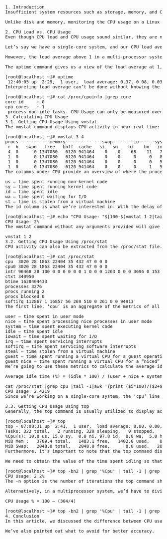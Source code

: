 <pre>
1. Introduction
Insufficient system resources such as storage, memory, and CPU (Central Processing Unit) can greatly affect an application’s performance. Hence, monitoring these components is crucial.

Unlike disk and memory, monitoring the CPU usage on a Linux system isn’t as straightforward. In this article, we’ll look at how to interpret CPU metrics and display them in a human-readable format.

2. CPU Load vs. CPU Usage
Even though CPU load and CPU usage sound similar, they are not interchangeable. CPU load is defined as the number of processes using or waiting to use one core at a single point in time.

Let’s say we have a single-core system, and our CPU load average is always below 0.6. This indicates that every process that needs to use the CPU can use it instantly without waiting. If the CPU load average is above 1, this indicates that there are processes that need to use the CPU but cannot at the moment due to the unavailability of the CPU.

However, the load average above 1 in a multi-processor system won’t be an issue since more cores are readily available.

The uptime command gives us a view of the load average at 1, 5, and 15-minute intervals:

[root@localhost ~]# uptime
 12:40:05 up  2:29,  1 user,  load average: 0.37, 0.08, 0.03
Interpreting load average can’t be done without knowing the number of cores of a system:

[root@localhost ~]# cat /proc/cpuinfo |grep core
core id		: 0
cpu cores	: 1
 process non-idle tasks. CPU Usage can only be measured over a specified interval of time. We can determine the CPU usage by taking the percentage of time spent idling and subtracting it from 100.
3. Calculating CPU Usage
3.1. Getting CPU Usage Using vmstat
The vmstat command displays CPU activity in near-real time:

[root@localhost ~]# vmstat 3 4
procs -----------memory---------- ---swap-- -----io---- -system-- ------cpu-----
 r  b   swpd   free   buff  cache   si   so    bi    bo   in   cs us sy id wa st
 4  0      0 1347080   6120 941464    0    0    68    11   72  137  1  2 97  0  0
 1  0      0 1347080   6120 941464    0    0     0     0   84  157  1  2 97  0  0
 1  0      0 1347080   6120 941464    0    0     0     0   59  107  1  1 98  0  0
 1  0      0 1347080   6120 941464    0    0     0     1   59  104  1  1 98  0  0
The columns under CPU provide an overview of where the processor time is spent:

us — time spent running non-kernel code
sy — time spent running kernel code
id — time spent idle
wa — time spent waiting for I/O
st — time is stolen from a virtual machine
The id column is what we’re interested in. With the delay of a second, we calculate the CPU usage using vmstat:

[root@localhost ~]# echo "CPU Usage: "$[100-$(vmstat 1 2|tail -1|awk '{print $15}')]"%"
CPU Usage: 2%
The vmstat command without any arguments provided will give CPU times since boot. This will not provide an accurate CPU usage percentage. Hence, the arguments can only be 1 and 2 where we take the metrics calculated after a second:

vmstat 1 2
3.2. Getting CPU Usage Using /proc/stat
CPU activity can also be extracted from the /proc/stat file. The file contains various metrics about the system since boot:

[root@localhost ~]# cat /proc/stat 
cpu  3020 28 1863 22404 35 432 47 0 0 0
cpu0 3020 28 1863 22404 35 432 47 0 0 0
intr 96468 28 100 0 0 0 0 0 0 1 0 0 0 1263 0 0 0 3696 0 153 928 0 0 0 0 0 0 0 0 0 0 0 0 0 0 0 0 0 0 0 0 0 0 0 0 0 0 0 0 0 0 0 0 0 0 0 0 207 0 41 14600 0 0 0 0 0 0 0 0 0 0 0 0 0 0 343 97 0 0 0 0 0 0 0 0 0 0 0 0 0 0 0 0 0 0 0 0 0 0 0 0 0 0 0 0 0 0 0 0 0 0 0 0 0 0 0 0 0 0 0 0 0 0 0 0 0 0 0 0 0 0 0 0 0 0 0 0 0 0 0 0 0 0 0 0 0 0 0 0 0 0 0 0 0 0 0 0 0 0 0 0 0 0 0 0 0 0 0 0 0 0 0 0 0 0 0 0 0 0 0 0 0 0 0 0 0 0 0 0 0 0 0 0 0 0 0 0 0 0 0 0 0 0 0 0 0 0 0 0 0 0 0 0 0 0 0 0 0 0 0 0 0 0 0 0 0 0 0 0 0 0 0 0 0 0 0 0 0 0 0 0 0 0 0 0 0 0 0 0 0 0 0 0 0 0 0 0 0 0 0 0 0 0 0 0 0 0 0 0 0 0 0 0 0 0 0 0 0 0 0 0 0 0 0 0 0 0 0 0 0 0 0 0 0 0 0 0 0 0 0 0 0 0 0 0 0 0 0 0 0 0 0 0 0 0 0 0 0 0 0 0 0 0 0 0 0 0 0 0 0 0 0 0 0 0 0 0 0 0 0 0 0 0 0 0 0 0 0 0 0 0 0 0 0 0 0 0 0 0 0 0 0 0 0 0 0 0 0 0 0 0 0 0 0 0 0 0 0 0 0 0 0 0 0 0 0 0 0 0 0 0 0 0 0 0 0 0 0 0 0 0 0 0 0 0 0 0 0 0 0 0 0 0 0 0 0 0 0 0 0 0 0 0 0 0 0 0 0 0 0 0 0 0 0 0 0 0 0 0 0 0 0 0 0 0 0 0 0 0 0 0 0 0 0 0 0 0 0 0 0 0 0 0 0 0 0 0 0 0 0 0 0 0 0 0 0 0 0 0 0 0 0 0 0 0 0 0 0 0 0 0 0 0 0 0 0 0 0 0 0 0 0 0 0 0 0 0 0 0 0 0 0 0 0 0 0 0 0 0 0 0 0 0 0 0 0 0 0 0 0 0 0 0 0 0 0 0 0 0 0 0 0 0 0 0 0 0 0 0 0 0 0 0 0 0 0 0 0 0 0 0 0 0 0 0 0 0 0 0 0 0 0 0 0 0 0 0 0 0 0 0 0 0 0 0 0 0 0 0 0 0 0 0 0 0 0 0 0 0 0 0 0 0 0 0 0 0 0 0 0 0 0 0 0 0 0 0 0 0 0 0 0 0 0 0 0 0 0 0 0 0 0 0 0 0 0 0 0 0 0 0 0 0 0 0 0 0 0 0 0 0 0 0 0 0 0 0 0 0 0 0 0 0 0 0 0 0 0 0 0 0 0 0 0 0 0 0 0 0 0 0 0 0 0 0 0 0 0 0 0 0 0 0 0 0 0 0 0 0 0 0 0 0 0 0 0 0 0 0 0 0 0 0 0 0 0 0 0 0 0 0 0 0 0 0 0 0 0 0 0 0 0 0 0 0 0 0 0 0 0 0 0 0 0 0 0 0 0 0 0 0 0 0 0 0 0 0 0 0 0 0 0 0 0 0 0 0 0 0 0 0 0 0 0 0 0 0 0 0 0 0 0 0 0 0 0 0 0 0 0 0 0 0 0 0 0 0 0 0 0 0 0 0 0 0 0 0 0 0 0 0 0 0 0 0 0 0 0 0 0 0 0 0 0 0 0 0 0 0 0 0 0 0 0 0 0 0 0 0 0 0 0 0 0 0 0 0 0 0 0 0 0 0 0 0 0 0 0 0 0 0 0 0 0 0 0 0 0 0 0 0 0 0 0 0 0 0 0 0 0 0 0 0 0 0 0 0 0 0 0 0 0 0 0 0 0 0 0 0 0 0 0 0 0 0 0 0 0 0 0 0 0 0 0 0 0 0 0 0 0 0 0 0 0 0 0 0 0 0 0 0 0 0 0 0 0 0 0 0 0 0 0 0 0 0 0 0 0 0 0 0 0 0 0 0 0 0 0 0 0 0 0 0 0 0 0 0 0 0 0 0 0 0 0 0 0 0 0 0 0 0 0 0 0 0 0 0 0 0 0 0 0 0 0 0 0 0 0 0 0 0 0 0 0 0 0 0 0 0 0 0 0 0 0 0 0 0 0 0 0 0 0 0 0 0 0 0 0 0 0 0 0 0 0 0 0 0 0 0 0 0 0 0 0 0 0 0 0 0 0 0 0 0 0 0 0 0 0 0 0 0 0 0 0 0 0 0 0 0 0 0 0 0 0 0 0 0 0 0 0 0 0 0 0 0 0 0 0 0 0 0 0 0 0 0 0 0 0 0 0 0 0 0 0 0 0 0 0 0 0 0 0 0 0 0 0 0 0 0 0 0 0 0 0 0 0 0 0 0 0 0 0 0 0 0 0 0 0 0 0 0 0 0 0 0 0 0 0 0 0 0 0 0 0 0 0 0 0 0 0 0 0 0 0 0 0 0 0 0 0 0 0 0 0 0 0 0 0 0 0 0 0 0 0 0 0 0 0 0 0 0 0 0 0 0 0 0 0 0 0 0 0 0 0 0 0 0 0 0 0 0 0 0 0 0 0 0 0 0 0 0 0 0 0 0 0 0 0 0 0 0 0 0 0 0 0 0 0 0 0 0 0 0 0 0 0 0 0 0 0 0 0 0 0 0 0 0 0 0 0 0 0 0 0 0 0 0 0 0 0 0 0 0 0 0 0 0 0 0 0 0 0 0 0 0 0 0 0 0 0 0 0 0 0 0 0 0 0 0 0 0 0 0 0 0 0 0 0 0 0 0 0 0 0 0 0 0 0 0 0 0 0 0 0 0 0 0 0 0 0 0 0 0 0 0 0 0 0 0 0 0 0 0 0 0 0 0 0 0 0 0 0 0 0 0 0 0 0 0 0 0 0 0 0 0 0 0 0 0 0 0 0 0 0 0 0 0 0 0 0 0 0 0 0 0 0 0 0 0 0 0 0 0 0 0 0 0 0 0 0 0 0 0 0 0 0 0 0 0 0 0 0 0 0 0 0 0 0 0 0 0 0 0 0 0 0 0 0 0 0 0 0 0 0 0 0 0 0 0 0 0 0 0 0 0 0 0 0 0
ctxt 340950
btime 1628404433
processes 3276
procs_running 2
procs_blocked 0
softirq 112867 1 16857 56 269 510 0 261 0 0 94913
The first line, ‘cpu’ is an aggregate of the metrics of all cores of the system. On a system with 4 cores, there would be 4 cpu lines — cpu0, cpu1, cpu2, and cpu3. The columns in the ‘cpu‘ row represent times spent processing different tasks:

user — time spent in user mode
nice — time spent processing nice processes in user mode
system — time spent executing kernel code
idle — time spent idle
iowait — time spent waiting for I/O
irq — time spent servicing interrupts
softirq — time spent servicing software interrupts
steal — time stolen from a virtual machine
guest — time spent running a virtual CPU for a guest operating system
guest_nice — time spent running a virtual CPU for a “niced” guest operating system
We’re going to use these metrics to calculate the average idle percentage. Subsequently, we’ll use the calculated value to work out the CPU usage. It’s important to note that older distributions of Linux don’t calculate the steal, guest, or guest_nice metrics. If we were using an older system, we’d omit those metrics in our calculation:

Average idle time (%) = (idle * 100) / (user + nice + system + idle + iowait + irq + softirq + steal + guest + guest_nice)

cat /proc/stat |grep cpu |tail -1|awk '{print ($5*100)/($2+$3+$4+$5+$6+$7+$8+$9+$10)}'|awk '{print "CPU Usage: " 100-$1}'
CPU Usage: 2.4219
Since we’re working on a single-core system, the ‘cpu’ line will be the same as ‘cpu1‘. Hence, the use of tail -1 is to retrieve only one of the lines. Yet, we’d use the ‘cpu‘ line on a multiprocessor system since it’s an aggregate of metrics on all cores.

3.3. Getting CPU Usage Using top
Generally, the top command is usually utilized to display active processes on a system and how much resources the processes are consuming. Nevertheless, we can use this command to measure the state of the CPU:

[root@localhost ~]# top
top - 07:08:31 up  2:41,  1 user,  load average: 0.00, 0.00, 0.00
Tasks: 322 total,   2 running, 320 sleeping,   0 stopped,   0 zombie
%Cpu(s): 10.0 us, 15.0 sy,  0.0 ni, 97.8 id,  0.0 wa,  5.0 hi,  0.0 si,  0.0 st
MiB Mem :   3709.4 total,   1483.1 free,   1402.0 used,    824.4 buff/cache
MiB Swap:   2048.0 total,   2048.0 free,      0.0 used.   2053.4 avail Mem 
Furthermore, it’s important to note that the top command displays the CPU percentage of a single core. In a multiprocessor system, it’s possible to have the CPU percentage exceed 100%. For example, if 4 cores are at 75%, the top command will show CPU as being 300%.

We need to obtain the value of the time spent idling so that we can subtract it from 100 to get the usage:

[root@localhost ~]# top -bn2 | grep '%Cpu' | tail -1 | grep -P '(....|...) id,'|awk '{print "CPU Usage: " 100-$8 "%"}'
CPU Usage: 2.2%
The -n option is the number of iterations the top command should use before ending. We avoid using the first loop because the metrics we retrieve will be values since boot. Hence, we’ve taken the second iteration.

Alternatively, in a multiprocessor system, we’d have to divide the given ‘id’ value by the number of cores and subtract the value from 100. For example, if we were operating on a quad-core system and the ‘id‘ value was 304%, we’d calculate our CPU usage as:

CPU Usage % = 100 — (304/4)

[root@localhost ~]# top -bn2 | grep '%Cpu' | tail -1 | grep -P '(....|...) id,'|awk '{print "CPU Usage: " 100-($8/4) "%"}'
4. Conclusion
In this article, we discussed the difference between CPU usage and CPU load. Many use these two concepts interchangeably, which is incorrect. After that, we delved into the various methods used to retrieve CPU utilization metrics.

We’ve also pointed out what to avoid for better accuracy.
</pre>
